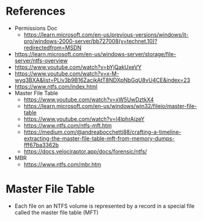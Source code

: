 # References
- Permissions Doc
	- https://learn.microsoft.com/en-us/previous-versions/windows/it-pro/windows-2000-server/bb727008(v=technet.10)?redirectedfrom=MSDN
- https://learn.microsoft.com/en-us/windows-server/storage/file-server/ntfs-overview
- https://www.youtube.com/watch?v=bYjQakUxeVY
- https://www.youtube.com/watch?v=x-M-wyq3BXA&list=PLlv3b9B16ZacikAtT8NDXpNbGqU8vU4CE&index=23
- https://www.ntfs.com/index.html
- Master File Table
	- https://www.youtube.com/watch?v=xW5UwDztkX4
	- https://learn.microsoft.com/en-us/windows/win32/fileio/master-file-table
	- https://www.youtube.com/watch?v=l4IphrAjzeY
	- https://www.ntfs.com/ntfs-mft.htm
	- https://medium.com/@andreabocchetti88/crafting-a-timeline-extracting-the-master-file-table-mft-from-memory-dumps-fff67ba3362b
	- https://docs.velociraptor.app/docs/forensic/ntfs/
- MBR
	- https://www.ntfs.com/mbr.htm

# Master File Table
- Each file on an NTFS volume is represented by a record in a special file called the master file table (MFT)
